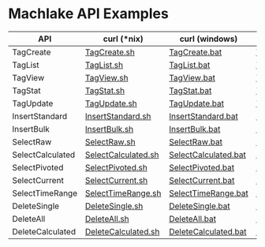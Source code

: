 # Machlake API Examples

| API              | curl (*nix)                                               | curl (windows)                                                | javascript                                         | python                                             |
|------------------|-----------------------------------------------------------|---------------------------------------------------------------|----------------------------------------------------|----------------------------------------------------|
| TagCreate        | [TagCreate.sh](./script/linux/TagCreate.sh)               | [TagCreate.bat](./script/windows/TagCreate.bat)               | [TagCreate.js](./nodejs/TagCreate.js)              | [TagCreate.py](./python/TagCreate.py)              |
| TagList          | [TagList.sh](./script/linux/TagList.sh)                   | [TagList.bat](./script/windows/TagList.bat)                   | [TagList.js](./nodejs/TagList.js)                  | [TagList.py](./python/TagList.py)                  |
| TagView          | [TagView.sh](./script/linux/TagView.sh)                   | [TagView.bat](./script/windows/TagView.bat)                   | [TagView.js](./nodejs/TagView.js)                  | [TagView.py](./python/TagView.py)                  |
| TagStat          | [TagStat.sh](./script/linux/TagStat.sh)                   | [TagStat.bat](./script/windows/TagStat.bat)                   | [TagStat.js](./nodejs/TagStat.js)                  | [TagStat.py](./python/TagStat.py)                  |
| TagUpdate        | [TagUpdate.sh](./script/linux/TagUpdate.sh)               | [TagUpdate.bat](./script/windows/TagUpdate.bat)               | [TagUpdate.js](./nodejs/TagUpdate.js)              | [TagUpdate.py](./python/TagUpdate.py)              |
| InsertStandard   | [InsertStandard.sh](./script/linux/InsertStandard.sh)     | [InsertStandard.bat](./script/windows/InsertStandard.bat)     | [InsertStandard.js](./nodejs/InsertStandard.js)    | [InsertStandard.py](./python/InsertStandard.py)    |
| InsertBulk       | [InsertBulk.sh](./script/linux/InsertBulk.sh)             | [InsertBulk.bat](./script/windows/InsertBulk.bat)             | [InsertBulk.js](./nodejs/InsertBulk.js)            | [InsertBulk.py](./python/InsertBulk.py)            |
| SelectRaw        | [SelectRaw.sh](./script/linux/SelectRaw.sh)               | [SelectRaw.bat](./script/windows/SelectRaw.bat)               | [SelectRaw.js](./nodejs/SelectRaw.js)              | [SelectRaw.py](./python/SelectRaw.py)              |
| SelectCalculated | [SelectCalculated.sh](./script/linux/SelectCalculated.sh) | [SelectCalculated.bat](./script/windows/SelectCalculated.bat) | [SelectCalculated.js](./nodejs/SelectCalculated.js)| [SelectCalculated.py](./python/SelectCalculated.py)|
| SelectPivoted    | [SelectPivoted.sh](./script/linux/SelectPivoted.sh)       | [SelectPivoted.bat](./script/windows/SelectPivoted.bat)       | [SelectPivoted.js](./nodejs/SelectPivoted.js)      | [SelectPivoted.py](./python/SelectPivoted.py)      |
| SelectCurrent    | [SelectCurrent.sh](./script/linux/SelectCurrent.sh)       | [SelectCurrent.bat](./script/windows/SelectCurrent.bat)       | [SelectCurrent.js](./nodejs/SelectCurrent.js)      | [SelectCurrent.py](./python/SelectCurrent.py)      |
| SelectTimeRange  | [SelectTimeRange.sh](./script/linux/SelectTimeRange.sh)   | [SelectTimeRange.bat](./script/windows/SelectTimeRange.bat)   | [SelectTimeRange.js](./nodejs/SelectTimeRange.js)  | [SelectTimeRange.py](./python/SelectTimeRange.py)  |
| DeleteSingle     | [DeleteSingle.sh](./script/linux/DeleteSingle.sh)         | [DeleteSingle.bat](./script/windows/DeleteSingle.bat)         | [DeleteSingle.js](./nodejs/DeleteSingle.js)        | [DeleteSingle.py](./python/DeleteSingle.py)        |
| DeleteAll        | [DeleteAll.sh](./script/linux/DeleteAll.sh)               | [DeleteAll.bat](./script/windows/DeleteAll.bat)               | [DeleteAll.js](./nodejs/DeleteAll.js)              | [DeleteAll.py](./python/DeleteAll.py)              |
| DeleteCalculated | [DeleteCalculated.sh](./script/linux/DeleteCalculated.sh) | [DeleteCalculated.bat](./script/windows/DeleteCalculated.bat) | [DeleteCalculated.js](./nodejs/DeleteCalculated.js)| [DeleteCalculated.py](./python/DeleteCalculated.py)|
